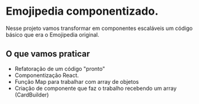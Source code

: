 # Emojipedia componentizado.
 Nesse projeto vamos transformar em componentes escaláveis um código básico que era o Emojipedia original.

 ## O que vamos praticar
 - Refatoração de um código "pronto"
 - Componentização React.
 - Função Map para trabalhar com array de objetos
 - Criação de componente que faz o trabalho recebendo um array (CardBuilder)
